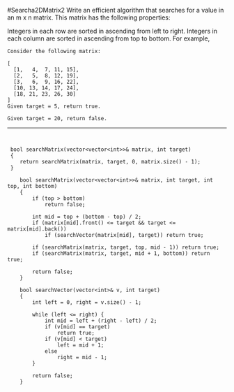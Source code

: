 #Searcha2DMatrix2
Write an efficient algorithm that searches for a value in an m x n matrix. This matrix has the following properties:

Integers in each row are sorted in ascending from left to right.
Integers in each column are sorted in ascending from top to bottom.
For example,

```
Consider the following matrix:

[
  [1,   4,  7, 11, 15],
  [2,   5,  8, 12, 19],
  [3,   6,  9, 16, 22],
  [10, 13, 14, 17, 24],
  [18, 21, 23, 26, 30]
]
Given target = 5, return true.

Given target = 20, return false.
```


---


```


 bool searchMatrix(vector<vector<int>>& matrix, int target)
 {
    return searchMatrix(matrix, target, 0, matrix.size() - 1);
 }
    
    bool searchMatrix(vector<vector<int>>& matrix, int target, int top, int bottom)
	{
		if (top > bottom)
			return false;
		
		int mid = top + (bottom - top) / 2;
		if (matrix[mid].front() <= target && target <= matrix[mid].back())
			if (searchVector(matrix[mid], target)) return true;
		
		if (searchMatrix(matrix, target, top, mid - 1)) return true;
		if (searchMatrix(matrix, target, mid + 1, bottom)) return true;
		
		return false;
    }
    
    bool searchVector(vector<int>& v, int target)
	{
		int left = 0, right = v.size() - 1;
		
		while (left <= right) {
			int mid = left + (right - left) / 2;
			if (v[mid] == target)
				return true;
			if (v[mid] < target)
				left = mid + 1;
			else
				right = mid - 1;
		}
		
		return false;
    }
```